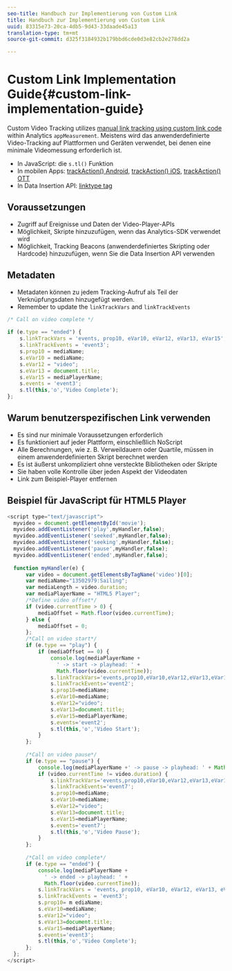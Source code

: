 ```yaml
---
seo-title: Handbuch zur Implementierung von Custom Link
title: Handbuch zur Implementierung von Custom Link
uuid: 83315e73-20ca-4db5-9d43-33daade45a13
translation-type: tm+mt
source-git-commit: d325f3184932b179bbd6cde0d3e82cb2e278dd2a

---
```



# Custom Link Implementation Guide{#custom-link-implementation-guide}

Custom Video Tracking utilizes [manual link tracking using custom link code](https://marketing.adobe.com/resources/help/en_US/sc/implement/link_manual.html) within Analytics `appMeasurement`. Meistens wird das anwenderdefinierte Video-Tracking auf Plattformen und Geräten verwendet, bei denen eine minimale Videomessung erforderlich ist.

* In JavaScript: die `s.tl()` Funktion
* In mobilen Apps: [trackAction() Android](https://marketing.adobe.com/resources/help/en_US/mobile/android/actions.html), [trackAction() iOS](https://marketing.adobe.com/resources/help/en_US/mobile/ios/actions.html), [trackAction() OTT](/help/sdk-implement/analytics-with-ott/track-app-actions.md)
* In Data Insertion API: [linktype tag](https://github.com/AdobeDocs/analytics-1.4-apis/blob/master/docs/data-insertion-api/reference/r_supported_tags.md)

## Voraussetzungen

* Zugriff auf Ereignisse und Daten der Video-Player-APIs
* Möglichkeit, Skripte hinzuzufügen, wenn das Analytics-SDK verwendet wird
* Möglichkeit, Tracking Beacons (anwenderdefiniertes Skripting oder Hardcode) hinzuzufügen, wenn Sie die Data Insertion API verwenden

## Metadaten

* Metadaten können zu jedem Tracking-Aufruf als Teil der Verknüpfungsdaten hinzugefügt werden.
* Remember to update the `linkTrackVars` and `linkTrackEvents`

```javascript
/* Call on video complete */ 
 
if (e.type == "ended") {  
    s.linkTrackVars = 'events, prop10, eVar10, eVar12, eVar13, eVar15'; 
    s.linkTrackEvents = 'event3'; 
    s.prop10 = mediaName; 
    s.eVar10 = mediaName; 
    s.eVar12 = "video"; 
    s.eVar13 = document.title; 
    s.eVar15 = mediaPlayerName; 
    s.events = 'event3'; 
    s.tl(this,'o','Video Complete'); 
};
```

## Warum benutzerspezifischen Link verwenden

* Es sind nur minimale Voraussetzungen erforderlich
* Es funktioniert auf jeder Plattform, einschließlich NoScript
* Alle Berechnungen, wie z. B. Verweildauern oder Quartile, müssen in einem anwenderdefinierten Skript berechnet werden
* Es ist äußerst unkompliziert ohne versteckte Bibliotheken oder Skripte
* Sie haben volle Kontrolle über jeden Aspekt der Videodaten
* Link zum Beispiel-Player entfernen

## Beispiel für JavaScript für HTML5 Player

```javascript
<script type="text/javascript"> 
  myvideo = document.getElementById('movie'); 
  myvideo.addEventListener('play',myHandler,false); 
  myvideo.addEventListener('seeked',myHandler,false); 
  myvideo.addEventListener('seeking',myHandler,false); 
  myvideo.addEventListener('pause',myHandler,false); 
  myvideo.addEventListener('ended',myHandler,false); 
   
  function myHandler(e) { 
      var video = document.getElementsByTagName('video')[0]; 
      var mediaName="13502979:Sailing"; 
      var mediaLength = video.duration; 
      var mediaPlayerName = "HTML5 Player"; 
      /*Define video offset*/ 
      if (video.currentTime > 0) { 
          mediaOffset = Math.floor(video.currentTime); 
      } else { 
          mediaOffset = 0; 
      }; 
      /*Call on video start*/ 
      if (e.type == "play") { 
          if (mediaOffset == 0) { 
              console.log(mediaPlayerName + 
                ' -> start -> playhead: ' +  
                Math.floor(video.currentTime)); 
              s.linkTrackVars='events,prop10,eVar10,eVar12,eVar13,eVar15'; 
              s.linkTrackEvents='event2'; 
              s.prop10=mediaName; 
              s.eVar10=mediaName; 
              s.eVar12="video"; 
              s.eVar13=document.title; 
              s.eVar15=mediaPlayerName; 
              s.events='event2'; 
              s.tl(this,'o','Video Start'); 
          } 
      }; 
   
      /*Call on video pause*/ 
      if (e.type == "pause") { 
          console.log(mediaPlayerName +' -> pause -> playhead: ' + Math.floor(video.currentTime)); 
          if (video.currentTime != video.duration) { 
              s.linkTrackVars='events,prop10,eVar10,eVar12,eVar13,eVar15'; 
              s.linkTrackEvents='event7'; 
              s.prop10=mediaName; 
              s.eVar10=mediaName; 
              s.eVar12="video"; 
              s.eVar13=document.title; 
              s.eVar15=mediaPlayerName; 
              s.events='event7'; 
              s.tl(this,'o','Video Pause'); 
          } 
      }; 
   
      /*Call on video complete*/ 
      if (e.type == "ended") { 
          console.log(mediaPlayerName + 
            ' -> ended -> playhead: ' + 
            Math.floor(video.currentTime)); 
          s.linkTrackVars = 'events, prop10, eVar10, eVar12, eVar13, eVar15'; 
          s.linkTrackEvents = 'event3'; 
          s.prop10= m ediaName; 
          s.eVar10=mediaName; 
          s.eVar12="video"; 
          s.eVar13=document.title; 
          s.eVar15=mediaPlayerName; 
          s.events='event3'; 
          s.tl(this,'o','Video Complete'); 
      }; 
  }; 
</script>
```

